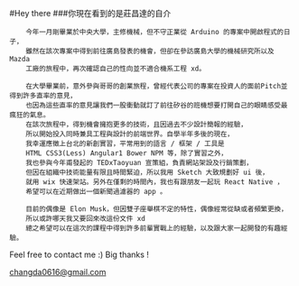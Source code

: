 #Hey there
###你現在看到的是莊昌達的自介

		今年一月剛畢業於中央大學，主修機械，但不守正業從 Arduino 的專案中開啟程式的日子，
		雖然在該次專案中得到前往廣島發表的機會，但卻在參訪廣島大學的機械研究所以及 Mazda 
		工廠的旅程中，再次確認自己的性向並不適合機系工程 xd。
	
		在大學畢業前，意外參與哥哥的創業旅程，曾經代表公司的專案在投資人的面前Pitch並得到許多直率的意見，
		也因為這些直率的意見讓我們一股衝動就訂了前往矽谷的班機想要打開自己的眼睛感受最瘋狂的氣息。
		在該次旅程中，得到機會擁抱更多的技術，且因過去不少設計簡報的經驗，
		所以開始投入同時兼具工程與設計的前端世界。自學半年多後的現在，
		我幸運應徵上台北的新創實習，平常用到的語言 / 框架 / 工具是 
		HTML CSS3(Less) Angular1 Bower NPM 等，除了實習之外，
		我也參與今年甫發起的 TEDxTaoyuan 宣策組，負責網站架設及行銷策劃，
		但因在組織中技術能量有限且時間緊迫，所以我用 Sketch 大致規劃好 ui 後，
		就用 wix 快速架站。另外在僅剩的時間內，我也有跟朋友一起玩 React Native ，
		希望可以在近期做出一個新聞過濾器的 app 。
	
		目前的偶像是 Elon Musk，但因雙子座舉棋不定的特性，偶像經常從缺或者頻繁更換，
		所以或許哪天我又要回來改這份文件 xd 
		總之希望可以在這次的課程中得到許多前輩實戰上的經驗，以及跟大家一起開發的有趣經驗。

Feel free to contact me :) Big thanks !
	
changda0616@gmail.com
